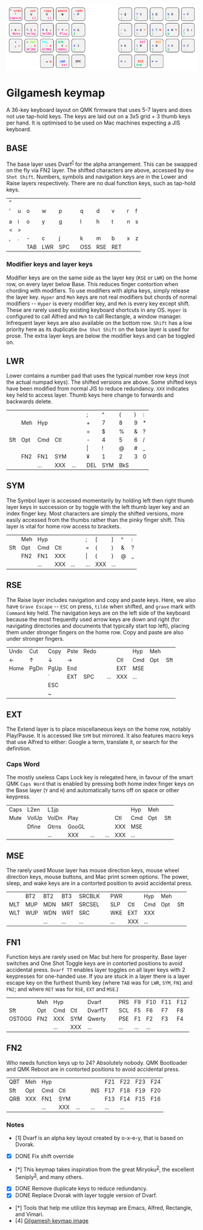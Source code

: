 ![Gilgamesh keymap image](https://github.com/gilgameshone/gilgamesh-layout/blob/main/Gilgamesh-whole.drawio.png)

# Gilgamesh keymap
A 36-key keyboard layout on QMK firmware that uses 5-7 layers and does not use tap-hold keys.
The keys are laid out on a 3x5 grid + 3 thumb keys per hand. It is optimised to be used on Mac machines expecting a JIS keyboard. 

## BASE

The base layer uses Dvarf<sup>[1](https://o-x-e-y.github.io/layouts/dvarf/index.html)</sup> for the alpha arrangement. This can be swapped on the fly via FN2 layer.
The shifted characters are above, accessed by `One Shot Shift`. 
Numbers, symbols and navigation keys are in the Lower and Raise layers respectively.
There are no dual function keys, such as tap-hold keys.

|   |   |   |   |   |   |   |   |   |   |   |
|---|---|---|---|---|---|---|---|---|---|---|
| “ |   |   |   |   |   |   |   |   |   |   |
| ‘ | u | o | w | p |   | q | d | v | r | f |
|   |   |   |   |   |   |   |   |   |   |   |
| a | i | o | y | g |   | l | h | t | n | s |
| < | > |   |   |   |   |   |   |   |   |   |
| , | . | - | c | j |   | k | m | b | x | z |
|   |   |TAB|LWR|SPC|   |OSS|RSE|RET|   |   |

### Modifier keys and layer keys

Modifier keys are on the same side as the layer key (`RSE` or `LWR`) on the home row, on every layer below Base. This reduces finger contortion when chording with modifiers. To use modifiers with alpha keys, simply release the layer key. `Hyper` and `Meh` keys are not real modifiers but chords of normal modifiers -- `Hyper` is every modifier key, and `Meh` is every key except shift. These are rarely used by existing keyboard shortcuts in any OS. `Hyper` is configured to call Alfred and `Meh` to call Rectangle, a window manager. Infrequent layer keys are also available on the bottom row. `Shift` has a low priority here as its duplicatie `One Shot Shift` on the base layer is used for prose. The extra layer keys are below the modifier keys and can be toggled on.

## LWR

Lower contains a number pad that uses the typical number row keys (not the actual numpad keys). The shifted versions are above. Some shifted keys have been modified from normal JIS to reduce redundancy. `XXX` indicates key held to access layer. Thumb keys here change to forwards and backwards delete.

|   |   |   |   |   |   |   |   |   |   |   |
|---|---|---|---|---|---|---|---|---|---|---|
|   |   |   |   |   |   | ; | ^ | ( | ) | : |
|   |Meh|Hyp|   |   |   | + | 7 | 8 | 9 | * |
|   |   |   |   |   |   | = | $ | % | & | ? |
|Sft|Opt|Cmd|Ctl|   |   | - | 4 | 5 | 6 | / |
|   |   |   |   |   |   | \|| ! | @ | # | _ |
|   |FN2|FN1|SYM|   |   | ¥ | 1 | 2 | 3 | 0 |
|   |   |...|XXX|...|   |DEL|SYM|BkS|   |   |

## SYM

The Symbol layer is accessed momentarily by holding left then right thumb layer keys in succession or by toggle with the left thumb layer key and an index finger key.
Most characters are simply the shifted versions, more easily accessed from the thumbs rather than the pinky finger shift. 
This layer is vital for home row access to brackets.

|   |   |   |   |   |   |   |   |   |   |   |
|---|---|---|---|---|---|---|---|---|---|---|
|   |Meh|Hyp|   |   |   | ; | [ | ] | ^ | : |
|Sft|Opt|Cmd|Ctl|   |   | = | ( | ) | & | ? |
|   |FN2|FN1|XXX|   |   | \|| { | } | @ | _ |
|   |   |...|XXX|...|   |...|XXX|...|   |   |


## RSE

The Raise layer includes navigation and copy and paste keys.
Here, we also have `Grave Escape` -- `ESC` on press, `tilde` when shifted, and `grave` mark with `Command` key held.
The navigation keys are on the left side of the keyboard because the most frequently used arrow keys are down and right (for navigating directories and documents that typically start top left), placing them under stronger fingers on the home row. Copy and paste are also under stronger fingers. 

|   |   |   |   |   |   |   |   |   |   |   |
|---|---|---|---|---|---|---|---|---|---|---|
|Undo|Cut |Copy|Pste|Redo|| |   |Hyp|Meh|   | 
|←   |↑   |↓   |→   |   | | |Ctl|Cmd|Opt|Sft| 
|Home|PgDn|PgUp|End |   | | |EXT|MSE|   |   |
|   |   | ` |EXT|SPC|   |...|XXX|...|   |   |
|   |   |ESC|   |   |   |   |   |   |   |   |
|   |   |~  |   |   |   |   |   |   |   |   |

## EXT

The Extend layer is to place miscellaneous keys on the home row, notably Play/Pause. It is accessed like `SYM` but mirrored. 
It also features macro keys that use Alfred to either: Google a term, translate it, or search for the definition.

### Caps Word
The mostly useless Caps Lock key is relegated here, in favour of the smart QMK `Caps Word` that is enabled by pressing both home index finger keys on the Base layer (`Y` and `H`) and automatically turns off on space or other keypress. 

|   |   |   |   |   |   |   |   |   |   |   |
|---|---|---|---|---|---|---|---|---|---|---|
|Caps|L2en|L1jp||   |   |   |   |Hyp|Meh|   | 
|Mute|VolUp|VolDn|Play| | | |Ctl|Cmd|Opt|Sft| 
|    |Dfine|Gtrns|GooGL|| | |XXX|MSE|   |   |
|   |   |...|XXX|...|   |...|XXX|...|   |   |

## MSE

The rarely used Mouse layer has mouse direction keys, mouse wheel direction keys, mouse buttons, and Mac print screen options. The power, sleep, and wake keys are in a contorted position to avoid accidental press. 

|   |   |   |   |   |   |   |   |   |   |   |
|---|---|---|---|---|---|---|---|---|---|---|
|   |BT2|BT2|BT3|SRCBLK||PWR|   |Hyp|Meh|   |
|MLT|MUP|MDN|MRT|SRCSEL||SLP|Ctl|Cmd|Opt|Sft|
|WLT|WUP|WDN|WRT|SRC|   |WKE|EXT|XXX|   |   |
|   |   |...|...|...|   |...|XXX|...|   |   |

## FN1

Function keys are rarely used on Mac but here for prosperity. Base layer switches and One Shot Toggle keys are in contorted positions to avoid accidental press.
`Dvarf TT` enables layer toggles on all layer keys with 2 keypresses for one-handed use. If you are stuck in a layer there is a layer escape key on the furthest thumb key (where `TAB` was for `LWR`, `SYM`, `FN1` and `FN2`; and where `RET` was for `RSE`, `EXT` and `MSE`.)

|   |   |   |   |   |   |   |   |   |   |   |
|---|---|---|---|---|---|---|---|---|---|---|
|   |Meh|Hyp|   |Dvarf|    |PRS|F9 |F10|F11|F12|
|Sft|Opt|Cmd|Ctl|DvarfTT|   |SCL|F5 | F6| F7| F8|
|OSTOGG|FN2|XXX|SYM|Qwerty||PSE|F1 | F2| F3| F4|
|   |   |...|XXX|...|   |...|...|...|   |   |

## FN2

Who needs function keys up to 24? Absolutely nobody. QMK Bootloader and QMK Reboot are in contorted positions to avoid accidental press.

|   |   |   |   |   |   |   |   |   |   |   |
|---|---|---|---|---|---|---|---|---|---|---|
|QBT|Meh|Hyp|   |   |   |   |F21|F22|F23|F24|
|Sft|Opt|Cmd|Ctl|   |   |INS|F17|F18|F19|F20|
|QRB|XXX|FN1|SYM|   |   |   |F13|F14|F15|F16|
|   |   |...|XXX|...|   |...|...|...|   |   |

### Notes

 - [1] Dvarf is an alpha key layout created by o-x-e-y, that is based on Dvorak.
 - [x] DONE Fix shift override
 - [*] This keymap takes inspiration from the great Miryoku<sup>[2](https://github.com/manna-harbour/miryoku)</sup>, the excellent Seniply<sup>[3](https://stevep99.github.io/seniply/)</sup>, and many others.
 - [x] DONE Remove duplicate keys to reduce redundancy.
 - [x] DONE Replace Dvorak with layer toggle version of Dvarf.
 - [*] Tools that help me utilize this keymap are Emacs, Alfred, Rectangle, and Vimari.
 - [4] [Gilgamesh keymap image](https://github.com/gilgameshone/gilgamesh-layout/blob/main/Gilgamesh-layers.drawio.png)
